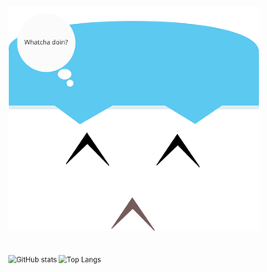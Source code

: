 
<p align="center"> 
  <img src="https://raw.githubusercontent.com/johnpaulgarcia/johnpaulgarcia/main/face.svg"/>
</p>

<br />

![GitHub stats](https://github-readme-stats.vercel.app/api?username=johnpaulgarcia&theme=cobalt&show_icons=true&count_private=true&hide_title=false&hide_border=false)
![Top Langs](https://github-readme-stats.vercel.app/api/top-langs/?username=johnpaulgarcia&layout=default&theme=cobalt&hide=html&hide_border=true&card_width=330)
